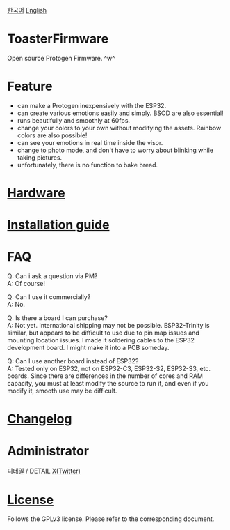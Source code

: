 [한국어](README.md)
[English](README_en_US.md)

# ToasterFirmware
Open source Protogen Firmware. ^w^



# Feature
- can make a Protogen inexpensively with the ESP32.
- can create various emotions easily and simply. BSOD are also essential!
- runs beautifully and smoothly at 60fps.
- change your colors to your own without modifying the assets. Rainbow colors are also possible!
- can see your emotions in real time inside the visor.
- change to photo mode, and don't have to worry about blinking while taking pictures.
- unfortunately, there is no function to bake bread.



# [Hardware](docs/hardware_en_US.md)



# [Installation guide](docs/install_en_us.md)



# FAQ
Q: Can i ask a question via PM?<br>
A: Of course!

Q: Can I use it commercially?<br>
A: No.

Q: Is there a board I can purchase?<br>
A: Not yet. International shipping may not be possible. ESP32-Trinity is similar, but appears to be difficult to use due to pin map issues and mounting location issues. I made it soldering cables to the ESP32 development board. I might make it into a PCB someday.

Q: Can I use another board instead of ESP32?<br>
A: Tested only on ESP32, not on ESP32-C3, ESP32-S2, ESP32-S3, etc. boards. Since there are differences in the number of cores and RAM capacity, you must at least modify the source to run it, and even if you modify it, smooth use may be difficult.



# [Changelog](CHANGELOG.md)



# Administrator
디테일 / DETAIL [X(Twitter)](https://x.com/deltafish32)



# [License](LICENSE.md)
Follows the GPLv3 license. Please refer to the corresponding document.
